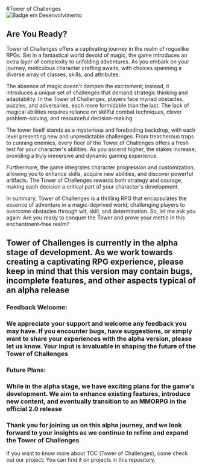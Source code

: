 #Tower of Challenges
<br>
![Badge em Desenvolvimento](http://img.shields.io/static/v1?label=STATUS&message=EM%20DESENVOLVIMENTO&color=GREEN&style=for-the-badge)
## Are You Ready?

Tower of Challenges offers a captivating journey in the realm of roguelike RPGs. Set in a fantastical world devoid of magic, the game introduces an extra layer of complexity to unfolding adventures. As you embark on your journey, meticulous character crafting awaits, with choices spanning a diverse array of classes, skills, and attributes.

The absence of magic doesn't dampen the excitement; instead, it introduces a unique set of challenges that demand strategic thinking and adaptability. In the Tower of Challenges, players face myriad obstacles, puzzles, and adversaries, each more formidable than the last. The lack of magical abilities requires reliance on skillful combat techniques, clever problem-solving, and resourceful decision-making.

The tower itself stands as a mysterious and foreboding backdrop, with each level presenting new and unpredictable challenges. From treacherous traps to cunning enemies, every floor of the Tower of Challenges offers a fresh test for your character's abilities. As you ascend higher, the stakes increase, providing a truly immersive and dynamic gaming experience.

Furthermore, the game integrates character progression and customization, allowing you to enhance skills, acquire new abilities, and discover powerful artifacts. The Tower of Challenges rewards both strategy and courage, making each decision a critical part of your character's development.

In summary, Tower of Challenges is a thrilling RPG that encapsulates the essence of adventure in a magic-deprived world, challenging players to overcome obstacles through wit, skill, and determination. So, let me ask you again: Are you ready to conquer the Tower and prove your mettle in this enchantment-free realm?

## Tower of Challenges is currently in the alpha stage of development. As we work towards creating a captivating RPG experience, please keep in mind that this version may contain bugs, incomplete features, and other aspects typical of an alpha release

### **Feedback Welcome:**

### We appreciate your support and welcome any feedback you may have. If you encounter bugs, have suggestions, or simply want to share your experiences with the alpha version, please let us know. Your input is invaluable in shaping the future of the Tower of Challenges

### **Future Plans:**

### While in the alpha stage, we have exciting plans for the game's development. We aim to enhance existing features, introduce new content, and eventually transition to an MMORPG in the official 2.0 release

### Thank you for joining us on this alpha journey, and we look forward to your insights as we continue to refine and expand the Tower of Challenges

If you want to know more about TOC (Tower of Challenges), come check out our project; You can find it on projects in this repository.
